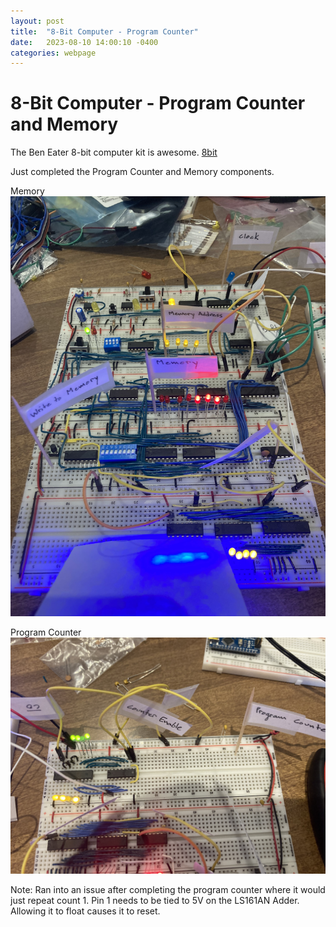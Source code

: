 ```yaml
---
layout: post
title:  "8-Bit Computer - Program Counter"
date:   2023-08-10 14:00:10 -0400
categories: webpage
---
```


# 8-Bit Computer - Program Counter and Memory

The Ben Eater 8-bit computer kit is awesome. 
[8bit](https://eater.net/8bit/)

Just completed the Program Counter and Memory components. 


Memory
![mem](/assets/images/mem.jpg)


Program Counter
![pc](/assets/images/pc.jpg)

Note: Ran into an issue after completing the program counter where it would just repeat count 1. 
Pin 1 needs to be tied to 5V on the LS161AN Adder. Allowing it to float causes it to reset. 


















